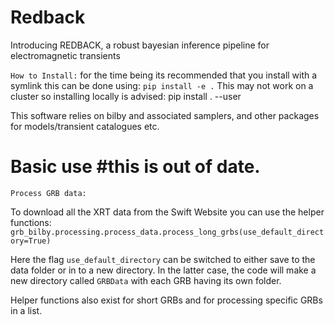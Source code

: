 # Redback
Introducing REDBACK, a robust bayesian inference pipeline for electromagnetic transients

`How to Install:`
for the time being its recommended that you install with a symlink
this can be done using:
 `pip install -e .`
 This may not work on a cluster so installing locally is advised:
 pip install . --user

 This software relies on bilby and associated samplers, and other packages for models/transient catalogues etc.

 # Basic use #this is out of date.
 `Process GRB data:`

To download all the XRT data from the Swift Website you can use the helper functions:
`grb_bilby.processing.process_data.process_long_grbs(use_default_directory=True)`

Here the flag `use_default_directory` can be switched to either save to the data folder or
in to a new directory. In the latter case, the code will make a new directory called `GRBData`
with each GRB having its own folder.

Helper functions also exist for short GRBs and for processing specific GRBs in a list.
